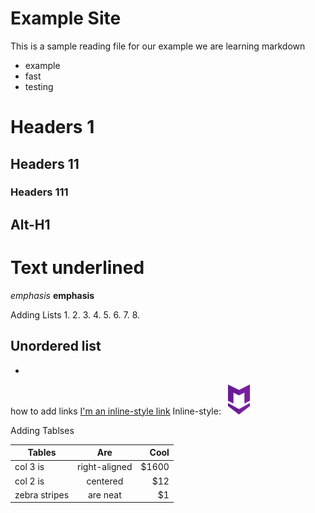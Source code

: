 # Example Site

This is a sample reading file for our example 
we are learning markdown

* example
* fast 
* testing 
# Headers 1
## Headers 11
### Headers 111
Alt-H1
-----
Text underlined
===============
*emphasis*
**emphasis**

Adding Lists
1. 
2. 
3. 
4. 
5. 
6. 
7. 
8. 

Unordered list
- 
+

how to add links 
[I'm an inline-style link](https://www.google.com)
Inline-style: 
![alt text](https://github.com/adam-p/markdown-here/raw/master/src/common/images/icon48.png "Logo Title Text 1")

Adding Tablses

| Tables        | Are           | Cool  |
| ------------- |:-------------:| -----:|
| col 3 is      | right-aligned | $1600 |
| col 2 is      | centered      |   $12 |
| zebra stripes | are neat      |    $1 |
